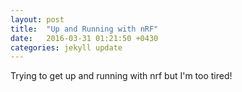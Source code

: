 ```yaml
---
layout: post
title:  "Up and Running with nRF"
date:   2016-03-31 01:21:50 +0430
categories: jekyll update
---
```


Trying to get up and running with nrf but I'm too tired! 

